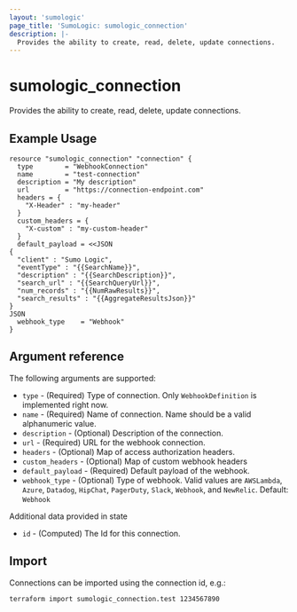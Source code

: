 ```yaml
---
layout: 'sumologic'
page_title: 'SumoLogic: sumologic_connection'
description: |-
  Provides the ability to create, read, delete, update connections.
---
```


# sumologic_connection

Provides the ability to create, read, delete, update connections.

## Example Usage

```hcl
resource "sumologic_connection" "connection" {
  type        = "WebhookConnection"
  name        = "test-connection"
  description = "My description"
  url         = "https://connection-endpoint.com"
  headers = {
    "X-Header" : "my-header"
  }
  custom_headers = {
    "X-custom" : "my-custom-header"
  }
  default_payload = <<JSON
{
  "client" : "Sumo Logic",
  "eventType" : "{{SearchName}}",
  "description" : "{{SearchDescription}}",
  "search_url" : "{{SearchQueryUrl}}",
  "num_records" : "{{NumRawResults}}",
  "search_results" : "{{AggregateResultsJson}}"
}
JSON
  webhook_type    = "Webhook"
}
```

## Argument reference

The following arguments are supported:

- `type` - (Required) Type of connection. Only `WebhookDefinition` is implemented right now.
- `name` - (Required) Name of connection. Name should be a valid alphanumeric value.
- `description` - (Optional) Description of the connection.
- `url` - (Required) URL for the webhook connection.
- `headers` - (Optional) Map of access authorization headers.
- `custom_headers` - (Optional) Map of custom webhook headers
- `default_payload` - (Required) Default payload of the webhook.
- `webhook_type` - (Optional) Type of webhook. Valid values are `AWSLambda`, `Azure`, `Datadog`, `HipChat`, `PagerDuty`, `Slack`, `Webhook`, and `NewRelic`. Default: `Webhook`

Additional data provided in state

- `id` - (Computed) The Id for this connection.

## Import

Connections can be imported using the connection id, e.g.:

```hcl
terraform import sumologic_connection.test 1234567890
```
